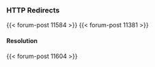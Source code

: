### HTTP Redirects
{{< forum-post 11584 >}}
{{< forum-post 11381 >}}

#### Resolution
{{< forum-post 11604 >}}

